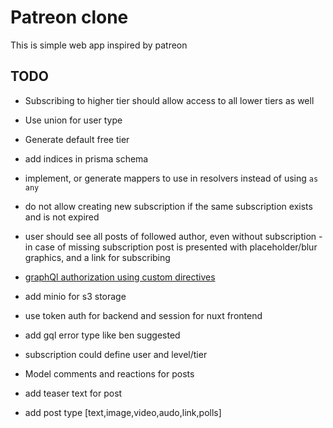 # Patreon clone

This is simple web app inspired by patreon

## TODO

- Subscribing to higher tier should allow access to all lower tiers as well
- Use union for user type
- Generate default free tier
- add indices in prisma schema
- implement, or generate mappers to use in resolvers instead of using `as any`
- do not allow creating new subscription if the same subscription exists and is not expired
- user should see all posts of followed author, even without subscription - in case of missing subscription post is presented with placeholder/blur graphics, and a link for subscribing
- [graphQl authorization using custom directives](https://www.apollographql.com/docs/apollo-server/security/authentication/#authorization-via-custom-directives)
- add minio for s3 storage
- use token auth for backend and session for nuxt frontend
- add gql error type like ben suggested

- subscription could define user and level/tier
- Model comments and reactions for posts
- add teaser text for post
- add post type [text,image,video,audo,link,polls]
